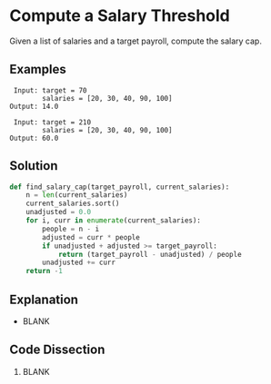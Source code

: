 # Compute a Salary Threshold
Given a list of salaries and a target payroll, compute the salary cap.

## Examples
```
 Input: target = 70
        salaries = [20, 30, 40, 90, 100]
Output: 14.0

 Input: target = 210
        salaries = [20, 30, 40, 90, 100]
Output: 60.0
```

## Solution
```python
def find_salary_cap(target_payroll, current_salaries):
    n = len(current_salaries)
    current_salaries.sort()
    unadjusted = 0.0
    for i, curr in enumerate(current_salaries):
        people = n - i
        adjusted = curr * people
        if unadjusted + adjusted >= target_payroll:
            return (target_payroll - unadjusted) / people
        unadjusted += curr
    return -1
```

## Explanation
* BLANK

## Code Dissection
1. BLANK